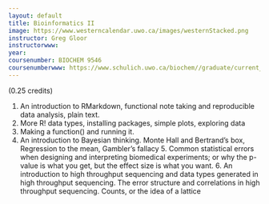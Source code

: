 ```yaml
---
layout: default
title: Bioinformatics II
image: https://www.westerncalendar.uwo.ca/images/westernStacked.png
instructor: Greg Gloor
instructorwww: 
year: 
coursenumber: BIOCHEM 9546
coursenumberwww: https://www.schulich.uwo.ca/biochem//graduate/current_students.html
---
```


(0.25 credits)
1. An introduction to RMarkdown, functional note taking and reproducible data analysis, plain text.
2. More R! data types, installing packages, simple plots, exploring data
3. Making a function() and running it.
4. An introduction to Bayesian thinking. Monte Hall and Bertrand’s box, Regression to the mean,
Gambler’s fallacy 5. Common statistical errors when designing and interpreting biomedical experiments;
or why the p-value is what you get, but the effect size is what you want. 6. An introduction to high
throughput sequencing and data types generated in high throughput sequencing. The error structure and
correlations in high throughput sequencing. Counts, or the idea of a lattice